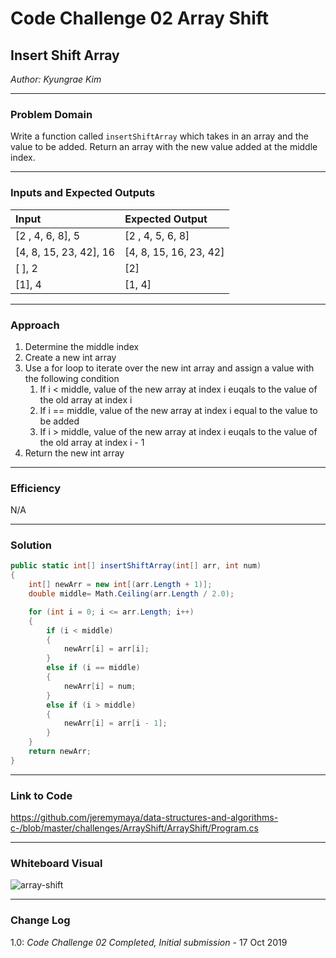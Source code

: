 # Code Challenge 02 Array Shift

## Insert Shift Array
*Author: Kyungrae Kim*

---

### Problem Domain
Write a function called `insertShiftArray` which takes in an array and the value to be added. Return an array with the new value added at the middle index.

---

### Inputs and Expected Outputs

| Input | Expected Output |
| :----------- | :----------- |
| [2 , 4, 6, 8], 5 | [2 , 4, 5, 6, 8] |
| [4, 8, 15, 23, 42], 16 | [4, 8, 15, 16, 23, 42] |
| [ ], 2 | [2] |
| [1], 4 | [1, 4] |

---

### Approach
1. Determine the middle index
2. Create a new int array
3. Use a for loop to iterate over the new int array and assign a value with the following condition
    1. If i < middle, value of the new array at index i euqals to the value of the old array at index i
    2. If i == middle, value of the new array at index i equal to the value to be added
    3. If i > middle, value of the new array at index i euqals to the value of the old array at index  i - 1
4. Return the new int array

---

### Efficiency
N/A

---

### Solution
```C#
public static int[] insertShiftArray(int[] arr, int num)
{
    int[] newArr = new int[(arr.Length + 1)];
    double middle= Math.Ceiling(arr.Length / 2.0);

    for (int i = 0; i <= arr.Length; i++)
    {
        if (i < middle)
        {
            newArr[i] = arr[i];
        }
        else if (i == middle)
        {
            newArr[i] = num;
        }
        else if (i > middle)
        {
            newArr[i] = arr[i - 1];
        }
    }
    return newArr;
}
```

---

### Link to Code
https://github.com/jeremymaya/data-structures-and-algorithms-c-/blob/master/challenges/ArrayShift/ArrayShift/Program.cs

---

### Whiteboard Visual
![array-shift](https://github.com/jeremymaya/data-structures-and-algorithms-c-/blob/master/assets/array-shift.jpg)

---

### Change Log
1.0: *Code Challenge 02 Completed, Initial submission* - 17 Oct 2019  
